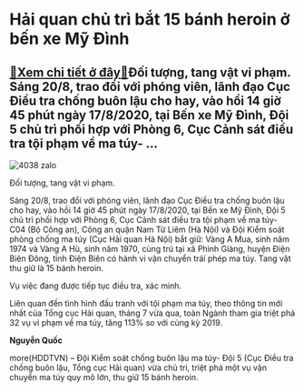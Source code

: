 Hải quan chủ trì bắt 15 bánh heroin ở bến xe Mỹ Đình
====================================================

[:gift:Xem chi tiết ở đây:gift:](https://hddtvn.com/hai-quan-chu-tri-bat-15-banh-heroin-o-ben-xe-my-dinh/)Đối tượng, tang vật vi phạm. Sáng 20/8, trao đổi với phóng viên, lãnh đạo Cục Điều tra chống buôn lậu cho hay, vào hồi 14 giờ 45 phút ngày 17/8/2020, tại Bến xe Mỹ Đình, Đội 5 chủ trì phối hợp với Phòng 6, Cục Cảnh sát điều tra tội phạm về ma túy- …
---------------------------------------------------------------------------------------------------------------------------------------------------------------------------------------------------------------------------------------------------------





![4038 zalo](https://haiquanonline.com.vn/stores/news_dataimages/binhht/082020/20/08/in_article/4038_zalo.jpg?rt=20200820095627 "undefined")


Đối tượng, tang vật vi phạm.



Sáng 20/8, trao đổi với phóng viên, lãnh đạo Cục Điều tra chống buôn lậu cho hay, vào hồi 14 giờ 45 phút ngày 17/8/2020, tại Bến xe Mỹ Đình, Đội 5 chủ trì phối hợp với Phòng 6, Cục Cảnh sát điều tra tội phạm về ma túy- C04 (Bộ Công an), Công an quận Nam Từ Liêm (Hà Nội) và Đội Kiểm soát phòng chống ma túy (Cục Hải quan Hà Nội) bắt giữ: Vàng A Mua, sinh năm 1974 và Vàng A Hù, sinh năm 1970, cùng trú tại xã Phình Giàng, huyện Điện Biên Đông, tỉnh Điện Biên có hành vi vận chuyển trái phép ma túy. Tang vật thu giữ là 15 bánh heroin.


Vụ việc đang được tiếp tục điều tra, xác minh.


Liên quan đến tình hình đấu tranh với tội phạm ma túy, theo thông tin mới nhất của Tổng cục Hải quan, tháng 7 vừa qua, toàn Ngành tham gia triệt phá 32 vụ vi phạm về ma túy, tăng 113% so với cùng kỳ 2019.




**Nguyễn Quốc**



more(HDDTVN) – Đội Kiểm soát chống buôn lậu ma túy- Đội 5 (Cục Điều tra chống buôn lậu, Tổng cục Hải quan) vừa chủ trì, triệt phá một vụ vận chuyển ma túy quy mô lớn, thu giữ 15 bánh heroin.


